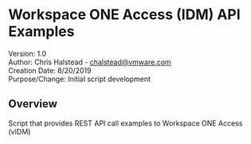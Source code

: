 # Workspace ONE Access (IDM) API Examples 

Version:        1.0  
Author:         Chris Halstead - chalstead@vmware.com  
Creation Date:  8/20/2019  
Purpose/Change: Initial script development  

## Overview
<!-- Summary Start -->
Script that provides REST API call examples to Workspace ONE Access (vIDM)
<!-- Summary End -->